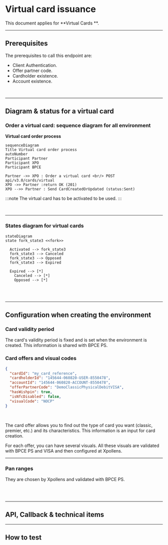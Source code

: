 # Virtual card issuance
This document applies for **Virtual Cards **.
* * *
## Prerequisites
The prerequisites to call this endpoint are:

- Client Authentication.
- Offer partner code.
- Cardholder existence.
- Account existence.

<br/>


* * *
## Diagram & status for a virtual card

### Order a virtual card: sequence diagram for all environment

**Virtual card order process**

```mermaid
sequenceDiagram
Title Virtual card order process 
autoNumber
Participant Partner
Participant XPO
Participant BPCE

Partner ->> XPO : Order a virtual card <br/> POST api/v3.0/cards/virtual
XPO ->> Partner :return OK (201)
XPO -->> Partner : Send CardCreatedOrUpdated (status:Sent)

```

:::note
The virtual card has to be activated to be used.
:::

<br/>

* * *
### States diagram for virtual cards
```mermaid
stateDiagram
state fork_state3 <<fork>>

  Activated --> fork_state3
  fork_state3 --> Canceled
  fork_state3 --> Opposed
  fork_state3 --> Expired 

  Expired --> [*]
	Canceled --> [*]
	Opposed --> [*]

```


<br/> <br/>


* * *

## Configuration when creating the environment
### Card validity period
The card's validity period is fixed and is set when the environment is created. This information is shared with BPCE PS.

### Card offers and visual codes
```json
{
  "cardId": "my_card_reference",
  "cardholderId": "145644-060820-USER-8550478",
  "accountId": "145644-060820-ACCOUNT-8550478",
  "offerPartnerCode": "DemoClassicPhysicalDebitVISA",
  "hasWishpin": true,
  "isNfcDisabled": false,
  "visualCode": "NOCP"
}
```
<br/>

The card offer allows you to find out the type of card you want (classic, premier, etc.) and its characteristics.
This information is an input for card creation.

For each offer, you can have several visuals. All these visuals are validated with BPCE PS and VISA and then configured at Xpollens.
* * *
### Pan ranges
They are chosen by Xpollens and validated with BPCE PS.

<br/>
<br/>

* * *
## API, Callback & technical items


* * *
## How to test
